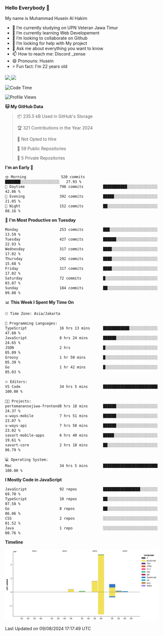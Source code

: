 ### Hello Everybody 👋

My name is Muhammad Husein Al Hakim

- 🔭 I’m currently studying on UPN Veteran Jawa Timur
- 🌱 I’m currently learning Web Developement
- 👯 I’m looking to collaborate on Github
- 🤔 I’m looking for help with My project
- 💬 Ask me about everything you want to know
- 📫 How to reach me: Discord _zense
- 😄 Pronouns: Husein
- ⚡ Fun fact: I'm 22 years old

<p align="left">
<a href="https://github.com/huseinhq">
  <img height="180em" src="https://github-readme-stats-eight-theta.vercel.app/api?username=huseinhq&show_icons=true&theme=algolia&include_all_commits=true&count_private=true"/>
  <img height="180em" src="https://github-readme-stats-eight-theta.vercel.app/api/top-langs/?username=huseinhq&layout=compact&langs_count=8&theme=algolia"/>
</a>
</p>

<!--START_SECTION:waka-->
![Code Time](http://img.shields.io/badge/Code%20Time-1%2C260%20hrs%2016%20mins-blue)

![Profile Views](http://img.shields.io/badge/Profile%20Views-1-blue)

**🐱 My GitHub Data** 

> 📦 235.5 kB Used in GitHub's Storage 
 > 
> 🏆 321 Contributions in the Year 2024
 > 
> 🚫 Not Opted to Hire
 > 
> 📜 59 Public Repositories 
 > 
> 🔑 5 Private Repositories 
 > 
**I'm an Early 🐤** 

```text
🌞 Morning                520 commits         ███████░░░░░░░░░░░░░░░░░░   27.93 % 
🌆 Daytime                798 commits         ███████████░░░░░░░░░░░░░░   42.86 % 
🌃 Evening                392 commits         █████░░░░░░░░░░░░░░░░░░░░   21.05 % 
🌙 Night                  152 commits         ██░░░░░░░░░░░░░░░░░░░░░░░   08.16 % 
```
📅 **I'm Most Productive on Tuesday** 

```text
Monday                   253 commits         ███░░░░░░░░░░░░░░░░░░░░░░   13.59 % 
Tuesday                  427 commits         ██████░░░░░░░░░░░░░░░░░░░   22.93 % 
Wednesday                317 commits         ████░░░░░░░░░░░░░░░░░░░░░   17.02 % 
Thursday                 292 commits         ████░░░░░░░░░░░░░░░░░░░░░   15.68 % 
Friday                   317 commits         ████░░░░░░░░░░░░░░░░░░░░░   17.02 % 
Saturday                 72 commits          █░░░░░░░░░░░░░░░░░░░░░░░░   03.87 % 
Sunday                   184 commits         ██░░░░░░░░░░░░░░░░░░░░░░░   09.88 % 
```


📊 **This Week I Spent My Time On** 

```text
🕑︎ Time Zone: Asia/Jakarta

💬 Programming Languages: 
TypeScript               16 hrs 13 mins      ████████████░░░░░░░░░░░░░   47.60 % 
JavaScript               8 hrs 24 mins       ██████░░░░░░░░░░░░░░░░░░░   24.65 % 
JSON                     2 hrs               █░░░░░░░░░░░░░░░░░░░░░░░░   05.89 % 
Groovy                   1 hr 50 mins        █░░░░░░░░░░░░░░░░░░░░░░░░   05.39 % 
Go                       1 hr 42 mins        █░░░░░░░░░░░░░░░░░░░░░░░░   05.03 % 

🔥 Editors: 
VS Code                  34 hrs 5 mins       █████████████████████████   100.00 % 

🐱‍💻 Projects: 
pertemanansejiwa-frontend8 hrs 18 mins       ██████░░░░░░░░░░░░░░░░░░░   24.37 % 
u-ways-mobile            7 hrs 51 mins       ██████░░░░░░░░░░░░░░░░░░░   23.07 % 
u-ways-api               7 hrs 50 mins       ██████░░░░░░░░░░░░░░░░░░░   23.02 % 
savart-mobile-apps       6 hrs 40 mins       █████░░░░░░░░░░░░░░░░░░░░   19.61 % 
savart-core              2 hrs 18 mins       ██░░░░░░░░░░░░░░░░░░░░░░░   06.79 % 

💻 Operating System: 
Mac                      34 hrs 5 mins       █████████████████████████   100.00 % 
```

**I Mostly Code in JavaScript** 

```text
JavaScript               92 repos            █████████████████░░░░░░░░   69.70 % 
TypeScript               10 repos            ██░░░░░░░░░░░░░░░░░░░░░░░   07.58 % 
Go                       8 repos             ██░░░░░░░░░░░░░░░░░░░░░░░   06.06 % 
CSS                      2 repos             ░░░░░░░░░░░░░░░░░░░░░░░░░   01.52 % 
Java                     1 repo              ░░░░░░░░░░░░░░░░░░░░░░░░░   00.76 % 
```



**Timeline**

![Lines of Code chart](https://raw.githubusercontent.com/HuseinHQ/HuseinHQ/main/assets/bar_graph.png)


 Last Updated on 09/08/2024 17:17:49 UTC
<!--END_SECTION:waka-->
